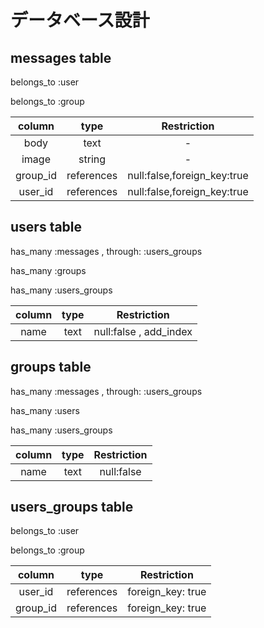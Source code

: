 # データベース設計

## messages table

belongs_to :user

belongs_to :group

|column| type | Restriction |
|:--:|:--:|:--:|
|body|text|-|
|image|string|-|
|group_id|references| null:false,foreign_key:true |
|user_id|references| null:false,foreign_key:true |


## users table

has_many :messages , through: :users_groups 

has_many :groups

has_many :users_groups

|column|type|Restriction|
|:--:|:--:|:--:|
|name|text|null:false , add_index|


## groups table

has_many :messages , through: :users_groups

has_many :users

has_many :users_groups


|column|type|Restriction|
|:--:|:--:|:--:|
|name|text|null:false|


## users_groups table

belongs_to :user

belongs_to :group

|column|type|Restriction|
|:--:|:--:|:--:|
|user_id|references|foreign_key: true|
|group_id|references|foreign_key: true|


